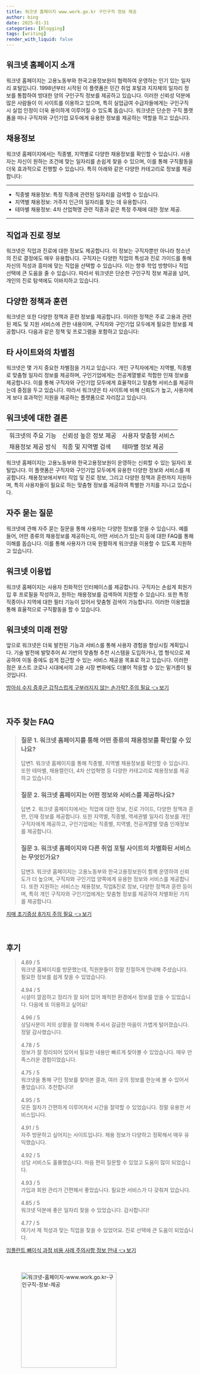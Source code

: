 ```yaml
---
title: 워크넷 홈페이지 www.work.go.kr 구인구직 정보 제공
author: bing
date: 2025-01-31
categories: [Blogging]
tags: [writing]
render_with_liquid: false
---
```



<h2 id='워크넷_홈페이지_소개'>워크넷 홈페이지 소개</h2>

<p>워크넷 홈페이지는 고용노동부와 한국고용정보원이 협력하여 운영하는 인기 있는 일자리 포털입니다. 1998년부터 시작된 이 플랫폼은 민간 취업 포털과 지자체의 일자리 정보를 통합하여 방대한 양의 구인구직 정보를 제공하고 있습니다. 이러한 신뢰성 덕분에 많은 사람들이 이 사이트를 이용하고 있으며, 특히 실업급여 수급자들에게는 구인구직 시 실업 인정이 더욱 용이하게 이루어질 수 있도록 돕습니다. 워크넷은 단순한 구직 플랫폼을 떠나 구직자와 구인기업 모두에게 유용한 정보를 제공하는 역할을 하고 있습니다.</p>

<h2 id='채용정보'>채용정보</h2>

<p>워크넷 홈페이지에서는 직종별, 지역별로 다양한 채용정보를 확인할 수 있습니다. 사용자는 자신이 원하는 조건에 맞는 일자리를 손쉽게 찾을 수 있으며, 이를 통해 구직활동을 더욱 효과적으로 진행할 수 있습니다. 특히 아래와 같은 다양한 카테고리로 정보를 제공합니다:</p>

<hr />

<ul>
    <li>직종별 채용정보: 특정 직종에 관련된 일자리를 검색할 수 있습니다.</li>
    <li>지역별 채용정보: 거주지 인근의 일자리를 찾는 데 유용합니다.</li>
    <li>테마별 채용정보: 4차 산업혁명 관련 직종과 같은 특정 주제에 대한 정보 제공.</li>
</ul>

<hr />

<h2 id='직업과_진로_정보'>직업과 진로 정보</h2>

<p>워크넷은 직업과 진로에 대한 정보도 제공합니다. 이 정보는 구직자뿐만 아니라 청소년의 진로 결정에도 매우 유용합니다. 구직자는 다양한 직업의 특성과 진로 가이드를 통해 자신의 적성과 흥미에 맞는 직업을 선택할 수 있습니다. 이는 향후 학업 방향이나 직업 선택에 큰 도움을 줄 수 있습니다. 따라서 워크넷은 단순한 구인구직 정보 제공을 넘어, 개인의 진로 탐색에도 이바지하고 있습니다.</p>

<h2 id='정책과_훈련'>다양한 정책과 훈련</h2>

<p>워크넷은 또한 다양한 정책과 훈련 정보를 제공합니다. 이러한 정책은 주로 고용과 관련된 제도 및 지원 서비스에 관한 내용이며, 구직자와 구인기업 모두에게 필요한 정보를 제공합니다. 다음과 같은 정책 및 프로그램을 포함하고 있습니다:</p>

<h2 id='차별점'>타 사이트와의 차별점</h2>

<p>워크넷은 몇 가지 중요한 차별점을 가지고 있습니다. 개인 구직자에게는 지역별, 직종별로 맞춤형 일자리 정보를 제공하며, 구인기업에게는 전공계열별로 적합한 인재 정보를 제공합니다. 이를 통해 구직자와 구인기업 모두에게 효율적이고 맞춤형 서비스를 제공하는데 중점을 두고 있습니다. 따라서 워크넷은 타 사이트에 비해 신뢰도가 높고, 사용자에게 보다 효과적인 지원을 제공하는 플랫폼으로 자리잡고 있습니다.</p>

<h2 id='결론'>워크넷에 대한 결론</h2>

<table>
    <tr>
        <td>워크넷의 주요 기능</td>
        <td>신뢰성 높은 정보 제공</td>
        <td>사용자 맞춤형 서비스</td>
    </tr>
    <tr>
        <td>채용정보 제공 방식</td>
        <td>직종 및 지역별 검색</td>
        <td>테마별 정보 제공</td>
    </tr>
</table>

<p>워크넷 홈페이지는 고용노동부와 한국고용정보원이 운영하는 신뢰할 수 있는 일자리 포털입니다. 이 플랫폼은 구직자와 구인기업 모두에게 유용한 다양한 정보와 서비스를 제공합니다. 채용정보에서부터 직업 및 진로 정보, 그리고 다양한 정책과 훈련까지 지원하며, 특히 사용자들이 필요로 하는 맞춤형 정보를 제공하여 특별한 가치를 지니고 있습니다.</p>

<h2 id='자주_묻는_질문'>자주 묻는 질문</h2>

<p>워크넷에 관해 자주 묻는 질문을 통해 사용자는 다양한 정보를 얻을 수 있습니다. 예를 들어, 어떤 종류의 채용정보를 제공하는지, 어떤 서비스가 있는지 등에 대한 FAQ를 통해 이해를 돕습니다. 이를 통해 사용자가 더욱 원활하게 워크넷을 이용할 수 있도록 지원하고 있습니다.</p>

<h2 id='워크넷_이용법'>워크넷 이용법</h2>

<p>워크넷 홈페이지는 사용자 친화적인 인터페이스를 제공합니다. 구직자는 손쉽게 회원가입 후 프로필을 작성하고, 원하는 채용정보를 검색하여 지원할 수 있습니다. 또한 특정 직종이나 지역에 대한 필터 기능이 있어서 맞춤형 검색이 가능합니다. 이러한 이용법을 통해 효율적으로 구직활동을 할 수 있습니다.</p>

<h2 id='미래_전망'>워크넷의 미래 전망</h2>

<p>앞으로 워크넷은 더욱 발전된 기능과 서비스를 통해 사용자 경험을 향상시킬 계획입니다. 기술 발전에 발맞추어 AI 기반의 맞춤형 추천 시스템을 도입하거나, 앱 형식으로 제공하여 이동 중에도 쉽게 접근할 수 있는 서비스 제공을 목표로 하고 있습니다. 이러한 점은 포스트 코로나 시대에서의 고용 시장 변화에도 더불어 적응할 수 있는 밑거름이 될 것입니다.</p>


<p><a class="click-button" title="방아쇠 수지 증후군 갑작스럽게 구부러지지 않는 손가락? 주의 필요" href="https://adkhouse.github.io/posts/%EB%B0%A9%EC%95%84%EC%87%A0-%EC%88%98%EC%A7%80-%EC%A6%9D%ED%9B%84%EA%B5%B0-%EA%B0%91%EC%9E%91%EC%8A%A4%EB%9F%BD%EA%B2%8C-%EA%B5%AC%EB%B6%80%EB%9F%AC%EC%A7%80%EC%A7%80-%EC%95%8A%EB%8A%94-%EC%86%90%EA%B0%80%EB%9D%BD-%EC%A3%BC%EC%9D%98-%ED%95%84%EC%9A%94/" rel="dofollow">방아쇠 수지 증후군 갑작스럽게 구부러지지 않는 손가락? 주의 필요 👈 보기</a></p><br>
<h2 id='자주_찾는_FAQ'>자주 찾는 FAQ</h2>
<div itemscope="" itemtype="https://schema.org/FAQPage"> 
    <blockquote> 
        <div itemscope="" itemprop="mainEntity" itemtype="https://schema.org/Question"> 
            <h3 itemprop="name">질문 1. 워크넷 홈페이지를 통해 어떤 종류의 채용정보를 확인할 수 있나요?</h3> 
            <div itemscope="" itemprop="acceptedAnswer" itemtype="https://schema.org/Answer"> 
                <span itemprop="text"> 
                    <p>답변1. 워크넷 홈페이지를 통해 직종별, 지역별 채용정보를 확인할 수 있습니다. 또한 테마별, 채용캘린더, 4차 산업혁명 등 다양한 카테고리로 채용정보를 제공하고 있습니다.</p> 
                </span> 
            </div> 
        </div> 
        <div itemscope="" itemprop="mainEntity" itemtype="https://schema.org/Question"> 
            <h3 itemprop="name">질문 2. 워크넷 홈페이지는 어떤 정보와 서비스를 제공하나요?</h3> 
            <div itemscope="" itemprop="acceptedAnswer" itemtype="https://schema.org/Answer"> 
                <span itemprop="text"> 
                    <p>답변 2. 워크넷 홈페이지에서는 직업에 대한 정보, 진로 가이드, 다양한 정책과 훈련, 인재 정보를 제공합니다. 또한 지역별, 직종별, 역세권별 일자리 정보를 개인 구직자에게 제공하고, 구인기업에는 직종별, 지역별, 전공계열별 맞춤 인재정보를 제공합니다.</p> 
                </span> 
            </div> 
        </div> 
        <div itemscope="" itemprop="mainEntity" itemtype="https://schema.org/Question"> 
            <h3 itemprop="name">질문 3. 워크넷 홈페이지와 다른 취업 포털 사이트의 차별화된 서비스는 무엇인가요?</h3> 
            <div itemscope="" itemprop="acceptedAnswer" itemtype="https://schema.org/Answer"> 
                <span itemprop="text"> 
                    <p>답변3. 워크넷 홈페이지는 고용노동부와 한국고용정보원이 함께 운영하여 신뢰도가 더 높으며, 구직자와 구인기업 양쪽에게 유용한 정보와 서비스를 제공합니다. 또한 지원하는 서비스는 채용정보, 직업&진로 정보, 다양한 정책과 훈련 등이며, 특히 개인 구직자와 구인기업에게는 맞춤형 정보를 제공하여 차별화된 가치를 제공합니다.</p> 
                </span> 
            </div> 
        </div> 
    </blockquote> 
</div>
<p><a class="click-button" title="치매 초기증상 8가지 주의 필요" href="https://adkhouse.github.io/posts/%EC%B9%98%EB%A7%A4-%EC%B4%88%EA%B8%B0%EC%A6%9D%EC%83%81-8%EA%B0%80%EC%A7%80-%EC%A3%BC%EC%9D%98-%ED%95%84%EC%9A%94/" rel="dofollow">치매 초기증상 8가지 주의 필요 👈 보기</a></p><br>
<h2 id='후기'>후기</h2>
<div itemscope itemtype="https://schema.org/Product">
  <blockquote>
  <div itemprop="review" itemscope itemtype="https://schema.org/Review">
      <div itemprop="reviewRating" itemscope itemtype="https://schema.org/Rating"> <span itemprop="ratingValue">4.89</span> / <span itemprop="bestRating">5</span> </div>
      <span itemprop="reviewBody">워크넷 홈페이지를 방문했는데, 직원분들이 정말 친절하게 안내해 주셨습니다. 필요한 정보를 쉽게 찾을 수 있었습니다.</span>
  </div>
  <br>
  <div itemprop="review" itemscope itemtype="https://schema.org/Review">
      <div itemprop="reviewRating" itemscope itemtype="https://schema.org/Rating"> <span itemprop="ratingValue">4.94</span> / <span itemprop="bestRating">5</span> </div>
      <span itemprop="reviewBody">시설이 깔끔하고 정리가 잘 되어 있어 쾌적한 환경에서 정보를 얻을 수 있었습니다. 다음에 또 이용하고 싶어요!</span>
  </div>
  <br>
  <div itemprop="review" itemscope itemtype="https://schema.org/Review">
      <div itemprop="reviewRating" itemscope itemtype="https://schema.org/Rating"> <span itemprop="ratingValue">4.96</span> / <span itemprop="bestRating">5</span> </div>
      <span itemprop="reviewBody">상담사분이 저의 상황을 잘 이해해 주셔서 갈급한 마음이 가볍게 털어졌습니다. 정말 감사했습니다.</span>
  </div>
  <br>
  <div itemprop="review" itemscope itemtype="https://schema.org/Review">
      <div itemprop="reviewRating" itemscope itemtype="https://schema.org/Rating"> <span itemprop="ratingValue">4.78</span> / <span itemprop="bestRating">5</span> </div>
      <span itemprop="reviewBody">정보가 잘 정리되어 있어서 필요한 내용만 빠르게 찾아볼 수 있었습니다. 매우 만족스러운 경험이었습니다.</span>
  </div>
  <br>
  <div itemprop="review" itemscope itemtype="https://schema.org/Review">
      <div itemprop="reviewRating" itemscope itemtype="https://schema.org/Rating"> <span itemprop="ratingValue">4.75</span> / <span itemprop="bestRating">5</span> </div>
      <span itemprop="reviewBody">워크넷을 통해 구인 정보를 찾아본 결과, 여러 곳의 정보를 한눈에 볼 수 있어서 좋았습니다. 추천합니다!</span>
  </div>
  <br>
  <div itemprop="review" itemscope itemtype="https://schema.org/Review">
      <div itemprop="reviewRating" itemscope itemtype="https://schema.org/Rating"> <span itemprop="ratingValue">4.95</span> / <span itemprop="bestRating">5</span> </div>
      <span itemprop="reviewBody">모든 절차가 간편하게 이루어져서 시간을 절약할 수 있었습니다. 정말 유용한 서비스입니다.</span>
  </div>
  <br>
  <div itemprop="review" itemscope itemtype="https://schema.org/Review">
      <div itemprop="reviewRating" itemscope itemtype="https://schema.org/Rating"> <span itemprop="ratingValue">4.91</span> / <span itemprop="bestRating">5</span> </div>
      <span itemprop="reviewBody">자주 방문하고 싶어지는 사이트입니다. 채용 정보가 다양하고 정확해서 매우 유익했습니다.</span>
  </div>
  <br>
  <div itemprop="review" itemscope itemtype="https://schema.org/Review">
      <div itemprop="reviewRating" itemscope itemtype="https://schema.org/Rating"> <span itemprop="ratingValue">4.92</span> / <span itemprop="bestRating">5</span> </div>
      <span itemprop="reviewBody">상담 서비스도 훌륭했습니다. 마음 편히 질문할 수 있었고 도움이 많이 되었습니다.</span>
  </div>
  <br>
  <div itemprop="review" itemscope itemtype="https://schema.org/Review">
      <div itemprop="reviewRating" itemscope itemtype="https://schema.org/Rating"> <span itemprop="ratingValue">4.93</span> / <span itemprop="bestRating">5</span> </div>
      <span itemprop="reviewBody">가입과 회원 관리가 간편해서 좋았습니다. 필요한 서비스가 다 갖춰져 있습니다.</span>
  </div>
  <br>
  <div itemprop="review" itemscope itemtype="https://schema.org/Review">
      <div itemprop="reviewRating" itemscope itemtype="https://schema.org/Rating"> <span itemprop="ratingValue">4.85</span> / <span itemprop="bestRating">5</span> </div>
      <span itemprop="reviewBody">워크넷 덕분에 좋은 일자리 찾을 수 있었습니다. 감사합니다!</span>
  </div>
  <br>
  <div itemprop="review" itemscope itemtype="https://schema.org/Review">
      <div itemprop="reviewRating" itemscope itemtype="https://schema.org/Rating"> <span itemprop="ratingValue">4.77</span> / <span itemprop="bestRating">5</span> </div>
      <span itemprop="reviewBody">여기서 제 적성과 맞는 직업을 찾을 수 있었어요. 진로 선택에 큰 도움이 되었습니다.</span>
  </div>
  </blockquote>
</div>
<p><a class="click-button" title="임플란트 뼈이식 과정 비용 사례 주의사항 정보 안내" href="https://adkhouse.github.io/posts/%EC%9E%84%ED%94%8C%EB%9E%80%ED%8A%B8-%EB%BC%88%EC%9D%B4%EC%8B%9D-%EA%B3%BC%EC%A0%95-%EB%B9%84%EC%9A%A9-%EC%82%AC%EB%A1%80-%EC%A3%BC%EC%9D%98%EC%82%AC%ED%95%AD-%EC%A0%95%EB%B3%B4-%EC%95%88%EB%82%B4/" rel="dofollow">임플란트 뼈이식 과정 비용 사례 주의사항 정보 안내 👈 보기</a></p><br>
<figure class="image"><img src="https://adkhouse.github.io/assets/img/thumbnail/워크넷-홈페이지-www.work.go.kr-구인구직-정보-제공.webp" alt="워크넷-홈페이지-www.work.go.kr-구인구직-정보-제공" width="256" height="256"></figure>